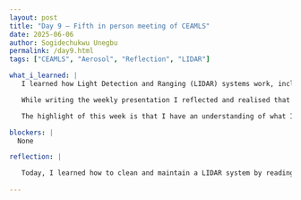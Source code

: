 ```yaml
---
layout: post
title: "Day 9 – Fifth in person meeting of CEAMLS"
date: 2025-06-06
author: Sogidechukwu Unegbu
permalink: /day9.html
tags: ["CEAMLS", "Aerosol", "Reflection", "LIDAR"]

what_i_learned: |  
   I learned how Light Detection and Ranging (LIDAR) systems work, including how to properly clean and maintain them, which is required every six months. I got hands-on experience by opening the case, reading the manual, and successfully cleaning the device.  

   While writing the weekly presentation I reflected and realised that I had learned alot over this week. from learning about **Aerosols** and **PM 2.5**. Learned more about Climate and the atmosphere, had the opportunity to polish up my **Python skill**. 

   The highlight of this week is that I have an understanding of what I am doing and have an idea and image of what we would be doing in the upcoming week.

blockers: |
  None

reflection: |

   Today, I learned how to clean and maintain a LIDAR system by reading the manual and working hands-on with the device. I also deepened my understanding of aerosols, PM 2.5, and climate systems. While preparing my weekly presentation, I reflected on how much I’ve learned, including improvements in my Python skills. The highlight was gaining a clear sense of direction for the work ahead.
  
---
```

